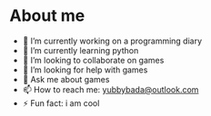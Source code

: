 # About me


- 🔭 I’m currently working on a programming diary
- 🌱 I’m currently learning python
- 👯 I’m looking to collaborate on games
- 🤔 I’m looking for help with games
- 💬 Ask me about games
- 📫 How to reach me: yubbybada@outlook.com
- ⚡ Fun fact: i am cool
